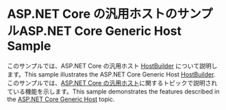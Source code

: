 # <a name="aspnet-core-generic-host-sample"></a><span data-ttu-id="28d23-101">ASP.NET Core の汎用ホストのサンプル</span><span class="sxs-lookup"><span data-stu-id="28d23-101">ASP.NET Core Generic Host Sample</span></span>

<span data-ttu-id="28d23-102">このサンプルでは、ASP.NET Core の汎用ホスト [HostBuilder](https://docs.microsoft.com/dotnet/api/microsoft.extensions.hosting.ihostedservice) について説明します。</span><span class="sxs-lookup"><span data-stu-id="28d23-102">This sample illustrates the ASP.NET Core Generic Host [HostBuilder](https://docs.microsoft.com/dotnet/api/microsoft.extensions.hosting.ihostedservice).</span></span> <span data-ttu-id="28d23-103">このサンプルでは、[ASP.NET Core の汎用ホスト](https://docs.microsoft.com/aspnet/core/fundamentals/host/generic-host)に関するトピックで説明されている機能を示します。</span><span class="sxs-lookup"><span data-stu-id="28d23-103">This sample demonstrates the features described in the [ASP.NET Core Generic Host](https://docs.microsoft.com/aspnet/core/fundamentals/host/generic-host) topic.</span></span>
